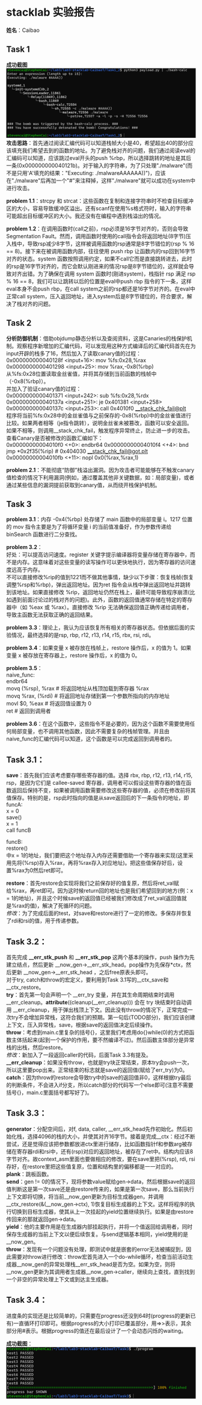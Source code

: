 # stacklab 实验报告  
**姓名**：Caibao  
## Task 1  
**成功截图**  
![alt text](image.png)
**攻击思路**：首先通过阅读汇编代码可以知道栈帧大小是40，希望超出40的部分应该填充我们希望去到的函数的地址。为了避免栈对齐的问题，我们通过阅读eval的汇编码可以知道，应该跳过eval开头的push   %rbp，所以选择跳转的地址是其后一条(0x000000000040121b)。对于输入的字符串，为了只处理"./malware"(而不是只用'A'填充的结果："Executing: ./malwareAAAAAA))")，应该在"./malware"后再加一个"#"来注释掉，这样"./malware"就可以成功在system中进行攻击。  
  
**problem 1.1**：strcpy 和 strcat：这些函数在复制和连接字符串时不检查目标缓冲区的大小，容易导致缓冲区溢出。还有scanf在使用%s格式符时，输入的字符串可能超出目标缓冲区的大小。我还没有在编程中遇到栈溢出的情况。  
  
**problem 1.2**：在调用函数时(call之前)，rsp必须是16字节对齐的，否则会导致Segmentation Fault。然而，调用函数时使用的call指令会将返回地址(8字节)压入栈中，导致rsp减少8字节，这样被调用函数的rsp通常是8字节错位的(rsp % 16 == 8)。接下来在被调用函数内部，往往使用 push rbp 让函数内的rsp回到16字节对齐的状态。system 函数按照调用约定，如果不call它而是直接跳转进去，此时的rsp是16字节对齐的，而它会默认刚进来的情况rsp是8字节错位的，这样就会导致对齐出错。为了确保在调用 system 函数时(刚进system)，栈指针 rsp 满足 rsp % 16 == 8，我们可以让跳转以后的位置是eval中push rbp 指令的下一条，这样eval本身不会push rbp，在call system之前的rsp都还是16字节对齐的。在eval中正常call system，压入返回地址，进入system后是8字节错位的，符合要求，解决了栈对齐的问题。  
## Task 2  
**分析防御机制**：借助objdump静态分析以及查阅资料，这是Canaries的栈保护机制。观察程序新增加的汇编代码，可以发现用这种方式编译后的汇编代码首先在为input开辟的栈多了16，然后加入了读取canary值的过程：  
0x000000000040128f <input+16>:       mov    %fs:0x28,%rax  
0x0000000000401298 <input+25>:       mov    %rax,-0x8(%rbp)  
从%fs:0x28位置读取金丝雀值，并将其存储到当前函数的栈帧中（-0x8(%rbp)）。  
并加入了验证canary值的过程：  
0x0000000000401371 <input+242>:      sub    %fs:0x28,%rdx  
0x000000000040137a <input+251>:      je     0x401381 <input+258>  
0x000000000040137c <input+253>:      call   0x4010f0 <__stack_chk_fail@plt>  
程序将当前%fs:0x28中的金丝雀值与之前保存的-0x8(%rbp)中的金丝雀值进行比较。如果两者相等（je指令跳转），说明金丝雀未被篡改，函数可以安全返回。如果不相等，则调用__stack_chk_fail，触发程序异常终止，防止进一步的攻击。查看Canary是否被修改的函数汇编如下：  
    0x00000000004010f0 <+0>:     endbr64
    0x00000000004010f4 <+4>:     bnd jmp *0x2f35(%rip)        # 0x404030 <__stack_chk_fail@got.plt>
    0x00000000004010fb <+11>:    nopl   0x0(%rax,%rax,1)  
  
**problem 2.1**：不能彻底“防御”栈溢出漏洞。因为攻击者可能能够在不触发canary值检查的情况下利用漏洞(例如，通过覆盖其他非关键数据，如：局部变量)，或者通过某些信息的漏洞提前获取到canary值，从而绕开栈保护机制。  
## Task 3  
**problem 3.1**：内存 -0x4(%rbp) 处存储了 main 函数中的局部变量 i。1217 位置的 mov 指令主要是为了将循环变量 i 的当前值准备好，作为参数传递给 binSearch 函数进行二分查找。  
  
**problem 3.2**：  
好处：可以提高访问速度。register 关键字提示编译器将变量存储在寄存器中，而不是内存。这意味着对这些变量的读写操作可以更快地执行，因为寄存器的访问速度远高于内存。  
不可以直接修改%rip的值到1221而不做其他事情，缺少以下步骤：恢复栈帧(恢复调整%rsp和%rbp)，弹出返回地址。因为ret 指令会从栈中弹出返回地址并跳转到该地址。如果直接修改 %rip，返回地址仍然在栈上，最终可能导致程序崩溃(比如遇到前面讨论过的栈对齐的问题)。此外，函数的返回值通常存储在特定的寄存器中（如 %eax 或 %rax）。直接修改 %rip 无法确保返回值正确传递给调用者，导致主函数无法获取正确的返回结果。 
  
**problem 3.3**：理论上，我认为应该恢复所有相关的寄存器状态。但依据后面的实验情况，最终选择的是rsp, rbp, r12, r13, r14, r15, rbx, rsi, rdi。  
  
**problem 3.4**：如果变量 x 被存放在栈帧上，restore 操作后，x 的值为 1。如果变量 x 被存放在寄存器上，restore 操作后，x 的值为 0。  
  
**problem 3.5**：  
naive_func:  
    endbr64                      
    movq (%rsp), %rax        # 将返回地址从栈顶加载到寄存器 %rax  
    movq %rax, (%rdi)        # 将返回地址存储到第一个参数所指向的内存地址  
    movl $0, %eax            # 将返回值设置为 0  
    ret                      # 返回到调用者  
  
**problem 3.6**：在这个函数中，这些指令不是必要的，因为这个函数不需要使用任何局部变量，也不调用其他函数，因此不需要复杂的栈帧管理。并且由naive_func的汇编代码可以知道，这个函数是可以完成返回到调用者的。  
  
## Task 3.1：  
**save**：首先我们应该考虑要存哪些寄存器的值。选择 rbx, rbp, r12, r13, r14, r15, rsp，是因为它们是 callee-saved 寄存器，调用者可以假设这些寄存器的值在函数返回后保持不变，如果被调用函数需要修改这些寄存器的值，必须在修改前将其值保存。特别的是，rsp此时指向的值是从save返回后的下一条指令的地址，即  
funcA:  
    x = 0  
    save()  
    x = 1  
    call funcB  
  
funcB:  
    restore()  
中x = 1的地址，我们要把这个地址存入内存还需要借助一个寄存器来实现(这里采用先将(%rsp)存入%rax，再将%rax存入对应地址)。把这些值保存好后，设置%rax为0然后ret即可。  
  
**restore**：首先restore会实现将我们之前保存好的值复原，然后将ret_val赋给%rax，再ret即可。因为这时候return回的地址也是我们希望回到的地方(例：x = 1的地址)，并且这个时候save的返回值已经被我们修改成了ret_val(返回值就是%rax的值)，解决了死循环的问题。  
*修改*：为了完成后面的test，对save和restore进行了一定的修改。多保存并恢复了rdi和rsi的值，用于传递参数。  
  
## Task 3.2：  
首先完成 **__err_stk_push** 和 **__err_stk_pop** 这两个基本的操作，push 操作为先建立结点，然后更新 __now_gen->__err_stk_head。pop操作为先保存*ctx，然后更新 __now_gen->__err_stk_head ，之后free原表头即可。  
对于try, catch和throw的宏定义，要利用到Task 3.1写的__ctx_save和__ctx_restore。  
**try**：首先第一句会声明一个 __err_try 变量，并在其生命周期结束时调用 __err_cleanup。__attribute__((cleanup(__err_cleanup))) 会在 try 块结束时自动调用 __err_cleanup，用于弹出栈顶上下文。因此没有throw的情况下，正常完成一次try不会增加异常栈，这符合我们的预期。第一句后(TODO部分)，我们应该创建上下文，压入异常栈，save，根据save的返回值决定后续操作。  
**throw**：考虑到main.c里复杂的括号{}，这里我们考虑用do{}while(0)的方式把函数主体括起来(起到一个保护的作用，要不然编译不过)。然后函数主体部分是异常栈的出栈，然后restore。  
*修改*：新加入了一段返回caller的代码，后面Task 3.3有提及。  
**__err_cleanup**：如果没有throw，也就是try块正常结束，原本try会push一次，所以这里要pop出来。正常结束的标志就是save的返回值(赋给了err_try)为0。  
**catch**：因为throw的restore会导致try中的save的返回值非0，这样根据try最后的判断条件，不会进入if分支，所以catch部分的代码写一个else即可(注意不需要括号{}，main.c里面括号都写好了)。  
  
## Task 3.3：  
**generator**：分配空间后，对f, data, caller, __err_stk_head先作初始化。然后初始化栈，选择4096的栈的大小，并使其对齐16字节。接着是完成__ctx：经过不断尝试，还是觉得应该把参数都放进ctx里进行储存，比如函数指针f和参数arg被存储在寄存器rdi和rsi中，还有(rsp)对应的返回地址，被存在了ret中。结构内应该8字节对齐。故context_asm里面也要做相应的修改，要在save里把(%rsp), rdi, rsi存好，在restore里把这些值复原，位置和结构里的偏移都是一一对应的。  
**plank**：跳板函数。  
**send**：gen != 0的情况下，现将参数value赋给gen->data，然后根据save的返回值判断这是第一次save还是由restore传来的，如果是第一次save，那么当前执行上下文即将切换，将当前__now_gen更新为目标生成器gen，并调用__ctx_restore(&(__now_gen->ctx), 1)恢复目标生成器的上下文。这样将程序的执行切换到目标生成器，使其从上一次挂起的yield位置继续执行。如果是由restore传回来的那就返回gen->data。  
**yield**：他的主要作用是在生成器内部挂起执行，并将一个值返回给调用者，同时保存生成器的当前上下文以便后续恢复。与send逻辑基本相同，yield使用的是__now_gen。  
**throw**：发现有一个问题没有处理，即测试中就是嵌套的error无法被捕捉到，因此需要对throw进行修改：throw宏首先进入一个do-while循环，检查当前活动生成器__now_gen的异常处理栈__err_stk_head是否为空。如果为空，则将__now_gen更新为其调用者生成器__now_gen->caller，继续向上查找，直到找到一个非空的异常处理上下文或到达主生成器。  
  
## Task 3.4：  
进度条的实现还是比较简单的，只需要在progress还没到64时(progress的更新已有)一直循环打印即可。根据progress的大小打印已覆盖部分，用=>>表示，其余部分用#表示。根据progress的值还在最后设计了一个会动态闪烁的waiting。  
  
**成功截图**：  
![alt text](image-1.png)
